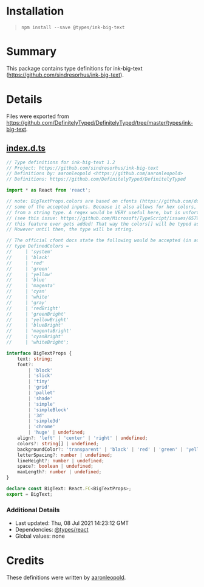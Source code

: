 # Installation
> `npm install --save @types/ink-big-text`

# Summary
This package contains type definitions for ink-big-text (https://github.com/sindresorhus/ink-big-text).

# Details
Files were exported from https://github.com/DefinitelyTyped/DefinitelyTyped/tree/master/types/ink-big-text.
## [index.d.ts](https://github.com/DefinitelyTyped/DefinitelyTyped/tree/master/types/ink-big-text/index.d.ts)
````ts
// Type definitions for ink-big-text 1.2
// Project: https://github.com/sindresorhus/ink-big-text
// Definitions by: aaronleopold <https://github.com/aaronleopold>
// Definitions: https://github.com/DefinitelyTyped/DefinitelyTyped

import * as React from 'react';

// note: BigTextProps.colors are based on cfonts (https://github.com/dominikwilkowski/cfonts). I will have commented out
// some of the accepted inputs. Becuase it also allows for hex colors, I decided to not narrow it down
// from a string type. A regex would be VERY useful here, but is unfortunately unsupported
// (see this issue: https://github.com/Microsoft/TypeScript/issues/6579). I will happily update this type if
// this feature ever gets added! That way the colors[] will be typed as any of the accepted colors OR a valid hex color.
// However until then, the type will be string.

// The official cfont docs state the following would be accepted (in addition to any valid hex):
// type DefinedColors =
//     | 'system'
//     | 'black'
//     | 'red'
//     | 'green'
//     | 'yellow'
//     | 'blue'
//     | 'magenta'
//     | 'cyan'
//     | 'white'
//     | 'gray'
//     | 'redBright'
//     | 'greenBright'
//     | 'yellowBright'
//     | 'blueBright'
//     | 'magentaBright'
//     | 'cyanBright'
//     | 'whiteBright';

interface BigTextProps {
    text: string;
    font?:
        | 'block'
        | 'slick'
        | 'tiny'
        | 'grid'
        | 'pallet'
        | 'shade'
        | 'simple'
        | 'simpleBlock'
        | '3d'
        | 'simple3d'
        | 'chrome'
        | 'huge' | undefined;
    align?: 'left' | 'center' | 'right' | undefined;
    colors?: string[] | undefined;
    backgroundColor?: 'transparent' | 'black' | 'red' | 'green' | 'yellow' | 'blue' | 'magenta' | 'cyan' | 'white' | undefined;
    letterSpacing?: number | undefined;
    lineHeight?: number | undefined;
    space?: boolean | undefined;
    maxLength?: number | undefined;
}

declare const BigText: React.FC<BigTextProps>;
export = BigText;

````

### Additional Details
 * Last updated: Thu, 08 Jul 2021 14:23:12 GMT
 * Dependencies: [@types/react](https://npmjs.com/package/@types/react)
 * Global values: none

# Credits
These definitions were written by [aaronleopold](https://github.com/aaronleopold).
